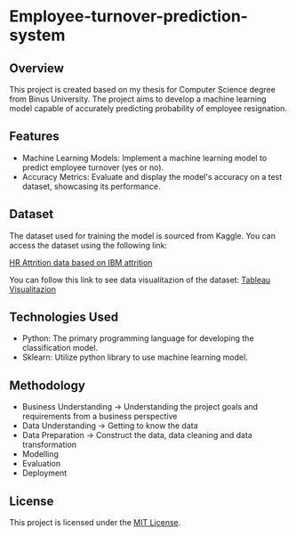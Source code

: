 # Employee-turnover-prediction-system

## Overview
This project is created based on my thesis for Computer Science degree from Binus University. The project aims to develop a machine learning model capable of accurately predicting probability of employee resignation.

## Features

- Machine Learning Models: Implement a machine learning model to predict employee turnover (yes or no).
- Accuracy Metrics: Evaluate and display the model's accuracy on a test dataset, showcasing its performance.
  
## Dataset

The dataset used for training the model is sourced from Kaggle. You can access the dataset using the following link:

[HR Attrition data based on IBM attrition](https://www.kaggle.com/datasets/singhnproud77/hr-attrition-dataset/data)

You can follow this link to see data visualitazion of the dataset:
[Tableau Visualitazion](https://public.tableau.com/app/profile/bryant.andersson/viz/Book1_17086544651680/Dashboard1)

## Technologies Used

- Python: The primary programming language for developing the classification model.
- Sklearn: Utilize python library to use machine learning model.

## Methodology

- Business Understanding -> Understanding the project goals and requirements from a business perspective
- Data Understanding -> Getting to know the data
- Data Preparation -> Construct the data, data cleaning and data transformation
- Modelling
- Evaluation
- Deployment
  
## License

This project is licensed under the [MIT License](LICENSE).
